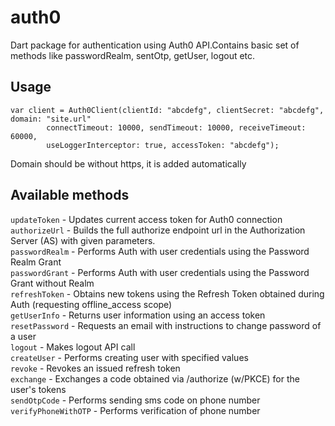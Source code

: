 # auth0

Dart package for authentication using Auth0 API.Contains basic set of methods like passwordRealm, sentOtp, getUser, logout etc.

## Usage

```
var client = Auth0Client(clientId: "abcdefg", clientSecret: "abcdefg", domain: "site.url"
        connectTimeout: 10000, sendTimeout: 10000, receiveTimeout: 60000,
        useLoggerInterceptor: true, accessToken: "abcdefg");
```
Domain should be without https, it is added automatically

## Available methods


`updateToken` - Updates current access token for Auth0 connection  
`authorizeUrl` - Builds the full authorize endpoint url in the Authorization Server (AS) with given parameters.  
`passwordRealm` - Performs Auth with user credentials using the Password Realm Grant  
`passwordGrant` - Performs Auth with user credentials using the Password Grant without Realm  
`refreshToken` - Obtains new tokens using the Refresh Token obtained during Auth (requesting offline_access scope)  
`getUserInfo` - Returns user information using an access token  
`resetPassword` - Requests an email with instructions to change password of a user  
`logout` - Makes logout API call  
`createUser` - Performs creating user with specified values  
`revoke` - Revokes an issued refresh token  
`exchange` - Exchanges a code obtained via /authorize (w/PKCE) for the user's tokens  
`sendOtpCode` - Performs sending sms code on phone number  
`verifyPhoneWithOTP` - Performs verification of phone number
